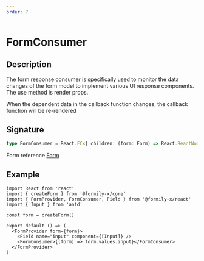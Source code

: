 ```yaml
---
order: 7
---
```


# FormConsumer

## Description

The form response consumer is specifically used to monitor the data changes of the form model to implement various UI response components. The use method is render props.

When the dependent data in the callback function changes, the callback function will be re-rendered

## Signature

```ts
type FormConsumer = React.FC<{ children: (form: Form) => React.ReactNode }>
```

Form reference [Form](https://core.formilyjs.org/api/models/form)

## Example

```tsx
import React from 'react'
import { createForm } from '@formily-x/core'
import { FormProvider, FormConsumer, Field } from '@formily-x/react'
import { Input } from 'antd'

const form = createForm()

export default () => (
  <FormProvider form={form}>
    <Field name="input" component={[Input]} />
    <FormConsumer>{(form) => form.values.input}</FormConsumer>
  </FormProvider>
)
```
